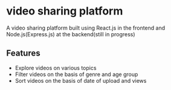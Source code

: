 # video sharing platform

A video sharing platform built using React.js in the frontend and Node.js(Express.js) at the backend(still in progress)

## Features

- Explore videos on various topics
- Filter videos on the basis of genre and age group
- Sort videos on the basis of date of upload and views
